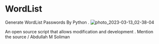 # WordList
Generate WordList Passwords By Python .
![photo_2023-03-13_02-38-04](https://user-images.githubusercontent.com/94320243/224584398-47179ba9-283f-490f-a58f-cd64a5f9cc5b.jpg)

An open source script that allows modification and development .
Mention the source / Abdullah M Soliman
